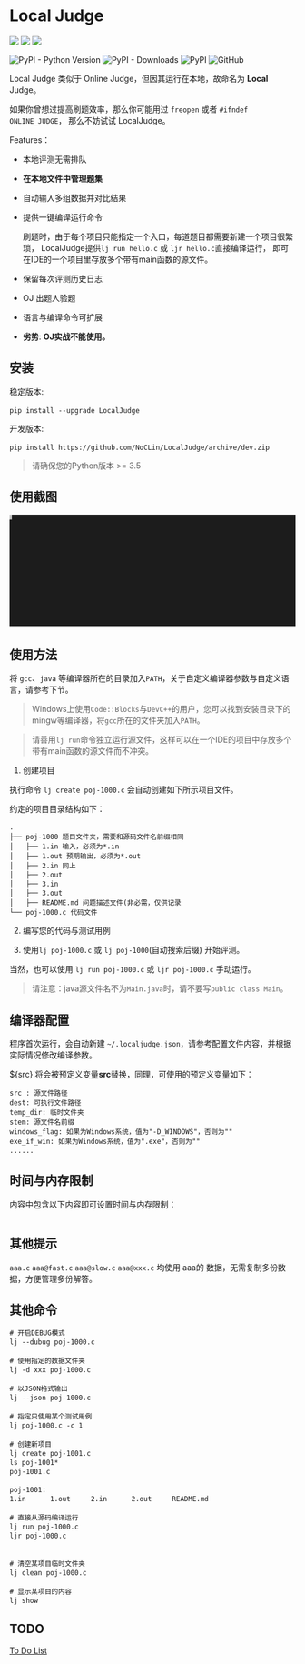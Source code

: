 # Local Judge

![](https://github.com/NoCLin/LocalJudge/workflows/macOS/badge.svg)
![](https://github.com/NoCLin/LocalJudge/workflows/Windows/badge.svg)
![](https://github.com/NoCLin/LocalJudge/workflows/Linux/badge.svg)

![PyPI - Python Version](https://img.shields.io/pypi/pyversions/LocalJudge)
![PyPI - Downloads](https://img.shields.io/pypi/dm/LocalJudge)
![PyPI](https://img.shields.io/pypi/v/LocalJudge)
![GitHub](https://img.shields.io/github/license/NoCLin/LocalJudge)

Local Judge 类似于 Online Judge，但因其运行在本地，故命名为 **Local** Judge。

如果你曾想过提高刷题效率，那么你可能用过 `freopen` 或者 `#ifndef ONLINE_JUDGE`，
那么不妨试试 LocalJudge。

Features：

- 本地评测无需排队
- **在本地文件中管理题集**
- 自动输入多组数据并对比结果
- 提供一键编译运行命令

    刷题时，由于每个项目只能指定一个入口，每道题目都需要新建一个项目很繁琐，
    LocalJudge提供`lj run hello.c` 或 `ljr hello.c`直接编译运行，
    即可在IDE的一个项目里存放多个带有main函数的源文件。

- 保留每次评测历史日志
- OJ 出题人验题
- 语言与编译命令可扩展
- **劣势**: **OJ实战不能使用。**

## 安装

稳定版本:

`pip install --upgrade LocalJudge`

开发版本:

`pip install https://github.com/NoCLin/LocalJudge/archive/dev.zip`

> 请确保您的Python版本 >= 3.5

## 使用截图

![使用截图](./screenshots/1.svg)

## 使用方法

将 `gcc`、`java` 等编译器所在的目录加入`PATH`，关于自定义编译器参数与自定义语言，请参考下节。

> Windows上使用`Code::Blocks`与`DevC++`的用户，您可以找到安装目录下的mingw等编译器，将`gcc`所在的文件夹加入`PATH`。

> 请善用`lj run`命令独立运行源文件，这样可以在一个IDE的项目中存放多个带有main函数的源文件而不冲突。

1. 创建项目

执行命令 `lj create poj-1000.c` 会自动创建如下所示项目文件。

约定的项目目录结构如下：

```
.
├── poj-1000 题目文件夹，需要和源码文件名前缀相同
│   ├── 1.in 输入，必须为*.in
│   ├── 1.out 预期输出，必须为*.out
│   ├── 2.in 同上
│   ├── 2.out
│   ├── 3.in
│   ├── 3.out
│   ├── README.md 问题描述文件(非必需，仅供记录
└── poj-1000.c 代码文件
```

2. 编写您的代码与测试用例

3. 使用`lj poj-1000.c` 或 `lj poj-1000`(自动搜索后缀) 开始评测。

当然，也可以使用 `lj run poj-1000.c` 或 `ljr poj-1000.c` 手动运行。


> 请注意：java源文件名不为`Main.java`时，请不要写`public class Main`。

## 编译器配置

程序首次运行，会自动新建 `~/.localjudge.json`，请参考配置文件内容，并根据实际情况修改编译参数。

${src} 将会被预定义变量**src**替换，同理，可使用的预定义变量如下：

```
src : 源文件路径
dest: 可执行文件路径
temp_dir: 临时文件夹
stem: 源文件名前缀
windows_flag: 如果为Windows系统，值为"-D_WINDOWS"，否则为""
exe_if_win: 如果为Windows系统，值为".exe"，否则为""
......
```

## 时间与内存限制

内容中包含以下内容即可设置时间与内存限制：

```

```

## 其他提示

`aaa.c` `aaa@fast.c` `aaa@slow.c` `aaa@xxx.c` 均使用 aaa的
数据，无需复制多份数据，方便管理多份解答。

## 其他命令

```
# 开启DEBUG模式
lj --dubug poj-1000.c

# 使用指定的数据文件夹
lj -d xxx poj-1000.c

# 以JSON格式输出
lj --json poj-1000.c

# 指定只使用某个测试用例
lj poj-1000.c -c 1

# 创建新项目
lj create poj-1001.c
ls poj-1001*
poj-1001.c

poj-1001:
1.in      1.out     2.in      2.out     README.md

# 直接从源码编译运行
lj run poj-1000.c
ljr poj-1000.c


# 清空某项目临时文件夹
lj clean poj-1000.c

# 显示某项目的内容
lj show 

```

## TODO

[To Do List](https://github.com/NoCLin/LocalJudge/projects/1)
